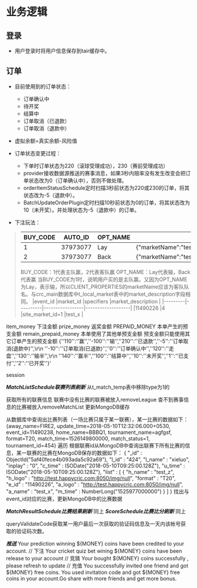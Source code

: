 # 业务逻辑

## 登录
* 用户登录时将用户信息保存到tair缓存中。

## 订单
* 目前使用到的订单状态：
	* 订单确认中
	* 待开奖
	* 结算中
	* 订单取消（已退款）
	* 订单取消（退款中）

* 虚拟余额=真实余额-风险值

* 订单状态变更过程：
	* 下单时订单状态为220（滚球受理成功），230（赛前受理成功）
	* provider接收数据源推送的赛事消息，如果3秒内赔率没有发生改变会把订单状态改为0（订单确认中），否则不做处理。
	* orderItemStatusSchedule定时扫描3秒前状态为220或230的订单，将其状态改为-5（退款中）。
	* BatchUpdateOrderPlugin定时扫描10秒前状态为0的订单，将其状态改为10（未开奖）。并处理状态为-5（退款中）的订单。

* 下注玩法：
>|BUY_CODE |AUTO_ID  |OPT_NAME |CLIENT_PROPERTIES                                                                                            |
>|---------|---------|---------|-------------------------------------------------------------------------------------------------------------|
>|1        |37973077 |Lay      |{"marketName":"test_x","inning":"","codeName":"Lay","returnMoney":"5,000","overs":"","runs":"","wickets":""} |
>|2        |37973077 |Back     |{"marketName":"test_x","inning":"","codeName":"Back","returnMoney":"30","overs":"","runs":"","wickets":""}   |
>BUY_CODE：1代表主队赢，2代表客队赢
>OPT_NAME：Lay代表输，Back代表赢
>当BUY_CODE为1时，说明用户买的是主队赢。又因为OPT_NAME为Lay，表示输，所以CLIENT_PROPERTIES的marketName应该为客队队名。与crc_main数据库中t_local_market表中的market_description字段相同。
>|event_id |market_id |specifiers       |market_description |
>|---------|----------|-----------------|-------------------|
>|11490226 |4         |site_market_id=1 |test_x             |

item_money				下注金额
prize_money				返奖金额
PREPAID_MONEY			本单产生的预支金额
remain_prepaid_money	本单使用了其他单预支金额
预支金额只能使用其它订单产生的预支金额
{''110'':''赢'',''-100'':''输'',''210'':''已退款'',''-5'':''订单取消(退款中)'',\r\n    ''-10'':''订单取消(已退款)'',''0'':''订单确认中'',''120'':''走盘'',''130'':''输半'',\r\n    ''140'':''赢半'',''100'':''结算中'',''10'':''未开奖'',''1'':''已支付'',''2'':''已开奖''}'

session


***MatchListSchedule联赛列表刷新***
从t_match_temp表中移除type为1的

获取所有的联赛信息
联赛中没有比赛的联赛被放入removeLeague
查不到赛事信息的比赛被放入removeMatchList
更新MongoDB缓存

从数据库中查询出比赛列表（一场比赛只属于某一联赛），某一比赛的数据如下：
{away_name=FIRE2, update_time=2018-05-10T12:32:06.000+0530, event_id=11490238, home_name=BBBQ1, tournament_name=agfgsf, format=T20, match_time=1526149800000, match_status=1, tournament_id=454}
遍历
根据联赛id从MongoDB中查询出联赛下所有比赛的信息，某一联赛的比赛在MongoDB保存的数据如下：
{
	"_id" : ObjectId("5af40fece4b093ada5c92a69"),
	"l_id" : "424",
	"l_name" : "xieluo",
	"inplay" : "0",
	"c_time" : ISODate("2018-05-10T09:25:00.128Z"),
	"u_time" : ISODate("2018-05-10T09:25:00.128Z"),
	"list" : [
		{
			"h_name" : "test_z",
			"h_logo" : "http://test.happycric.com:8050/img/null",
			"format" : "T20",
			"e_id" : "11490226",
			"a_logo" : "http://test.happycric.com:8050/img/null",
			"a_name" : "test_x",
			"m_time" : NumberLong("1525977000000")
		}
	]
}
找出与event_id对应的比赛，更新MongoDB中的比赛数据


***MatchResultSchedule比赛结果刷新***
同上
***ScoreSchedule比赛比分刷新***
同上


queryValidateCode获取某一用户最后一次获取的验证码信息及一天内该帐号获取的验证码次数。


***推送***
Your prediction winning ${MONEY} coins have been credited to your account. // 下注
Your cricket quiz bet wining ${MONEY} coins have been release to your account // 竞猜
Your bought ${MONEY} coins successfully , please refresh to update // 充值
You successfully invited one friend and got ${MONEY} free coins. 
You used invitation code and got ${MONEY} free coins in your account.Go share with more friends and get more bonus.